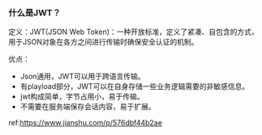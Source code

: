 ### 什么是JWT？

定义：JWT(JSON Web Token)：一种开放标准，定义了紧凑、自包含的方式，用于JSON对象在各方之间进行传输时确保安全认证的机制。

优点：

- Json通用，JWT可以用于跨语言传输。
- 有playload部分，JWT可以在自身存储一些业务逻辑需要的非敏感信息。
- jwt构成简单，字节占用小，易于传输。
- 不需要在服务端保存会话内容，易于扩展。

ref:https://www.jianshu.com/p/576dbf44b2ae